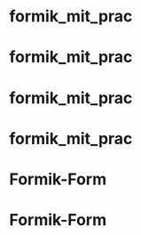 # formik_mit_prac
# formik_mit_prac
# formik_mit_prac
# formik_mit_prac
# Formik-Form
# Formik-Form
